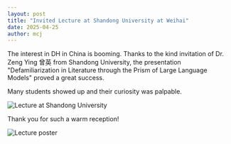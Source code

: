 ```yaml
---
layout: post
title: "Invited Lecture at Shandong University at Weihai"
date: 2025-04-25
author: mcj
---
```


The interest in DH in China is booming. Thanks to the kind invitation of Dr. Zeng Ying 曾英 from Shandong University, the presentation "Defamiliarization in Literature through the Prism of Large Language Models" proved a great success.

Many students showed up and their curiosity was palpable.

![Lecture at Shandong University](/assets/img/weihai-lecture-1.jpg)

Thank you for such a warm reception!

![Lecture poster](/assets/img/weihai-lecture-2.png)